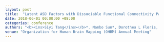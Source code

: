 ```yaml
---
layout: post
title:  "Latent ASD Factors with Dissociable Functional Connectivity Patterns and Behavioral Symptoms"
date: 2018-06-01 00:00:00 +08:00
categories: conference
authors: "<b><ins>Siyi Tang</ins></b>*, Nanbo Sun*, Dorothea L Floris, Xiuming Zhang, Adriana Di Martino, BT Thomas Yeo"
venue: "Organization for Human Brain Mapping (OHBM) Annual Meeting"
---
```

